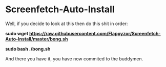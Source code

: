 Screenfetch-Auto-Install
========================

Well, if you decide to look at this then do this shit in order:

**sudo wget https://raw.githubusercontent.com/Flappyzor/Screenfetch-Auto-Install/master/bong.sh**

**sudo bash ./bong.sh**


And there you have it, you have now commited to the buddymen.
